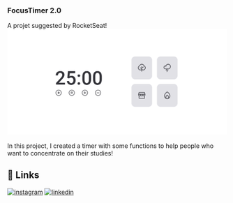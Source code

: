 ### FocusTimer 2.0

A projet suggested by RocketSeat!  
<img src="/assets/readmepic.png">

In this project, I created a timer with some functions to help people who want to concentrate 
on their studies! 

## 🔗 Links
[![instagram](https://img.shields.io/badge/Instagram-E4405F?style=flat-square&logo=Instagram&logoColor=white)](https://instagram.com/kielrpl1)
[![linkedin](https://img.shields.io/badge/linkedin-0A66C2?style=for-the-badge&logo=linkedin&logoColor=white)](https://www.linkedin.com/in/ezequiel-rabello-1587002aa/)

